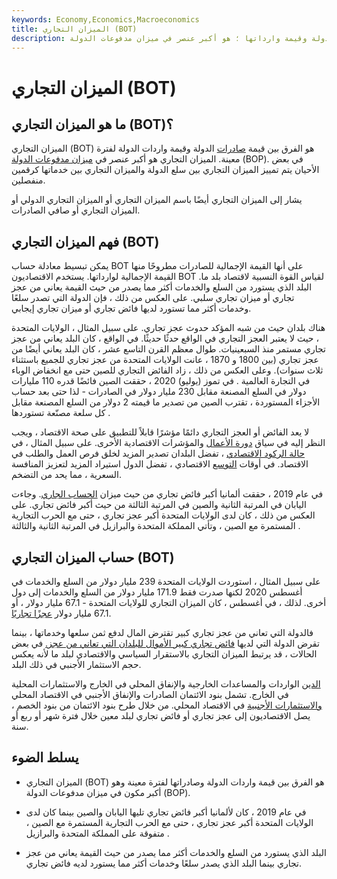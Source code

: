 ```yaml
---
keywords: Economy,Economics,Macroeconomics
title: الميزان التجاري (BOT)
description: الميزان التجاري هو الفرق بين قيمة صادرات الدولة وقيمة وارداتها ؛ هو أكبر عنصر في ميزان مدفوعات الدولة.
---
```


# الميزان التجاري (BOT)
## ما هو الميزان التجاري (BOT)؟

الميزان التجاري (BOT) هو الفرق بين قيمة [صادرات](/export) الدولة وقيمة واردات الدولة لفترة معينة. الميزان التجاري هو أكبر عنصر في [ميزان مدفوعات الدولة](/bop) (BOP). في بعض الأحيان يتم تمييز الميزان التجاري بين سلع الدولة والميزان التجاري بين خدماتها كرقمين منفصلين.

يشار إلى الميزان التجاري أيضًا باسم الميزان التجاري أو الميزان التجاري الدولي أو الميزان التجاري أو صافي الصادرات.

## فهم الميزان التجاري (BOT)

يمكن تبسيط معادلة حساب BOT على أنها القيمة الإجمالية للصادرات مطروحًا منها القيمة الإجمالية لوارداتها. يستخدم الاقتصاديون BOT لقياس القوة النسبية لاقتصاد بلد ما. البلد الذي يستورد من السلع والخدمات أكثر مما يصدر من حيث القيمة يعاني من عجز تجاري أو ميزان تجاري سلبي. على العكس من ذلك ، فإن الدولة التي تصدر سلعًا وخدمات أكثر مما تستورد لديها فائض تجاري أو ميزان تجاري إيجابي.

هناك بلدان حيث من شبه المؤكد حدوث عجز تجاري. على سبيل المثال ، الولايات المتحدة ، حيث لا يعتبر العجز التجاري في الواقع حدثًا حديثًا. في الواقع ، كان البلد يعاني من عجز تجاري مستمر منذ السبعينيات. طوال معظم القرن التاسع عشر ، كان البلد يعاني أيضًا من عجز تجاري (بين 1800 و 1870 ، عانت الولايات المتحدة من عجز تجاري للجميع باستثناء ثلاث سنوات). وعلى العكس من ذلك ، زاد الفائض التجاري للصين حتى مع انخفاض الوباء في التجارة العالمية . في تموز (يوليو) 2020 ، حققت الصين فائضًا قدره 110 مليارات دولار في السلع المصنعة مقابل 230 مليار دولار في الصادرات - لذا حتى بعد حساب الأجزاء المستوردة ، تقترب الصين من تصدير ما قيمته 2 دولار من السلع المصنعة مقابل كل سلعة مصنّعة تستوردها .

لا يعد الفائض أو العجز التجاري دائمًا مؤشرًا قابلاً للتطبيق على صحة الاقتصاد ، ويجب النظر إليه في سياق [دورة الأعمال](/businesscycle) والمؤشرات الاقتصادية الأخرى. على سبيل المثال ، في [حالة الركود الاقتصادي](/recession) ، تفضل البلدان تصدير المزيد لخلق فرص العمل والطلب في الاقتصاد. في أوقات [التوسع](/expansion) الاقتصادي ، تفضل الدول استيراد المزيد لتعزيز المنافسة السعرية ، مما يحد من التضخم.

في عام 2019 ، حققت ألمانيا أكبر فائض تجاري من حيث ميزان [الحساب الجاري](/currentaccount). وجاءت اليابان في المرتبة الثانية والصين في المرتبة الثالثة من حيث أكبر فائض تجاري. على العكس من ذلك ، كان لدى الولايات المتحدة أكبر عجز تجاري ، حتى مع الحرب التجارية المستمرة مع الصين ، وتأتي المملكة المتحدة والبرازيل في المرتبة الثانية والثالثة .

## حساب الميزان التجاري (BOT)

على سبيل المثال ، استوردت الولايات المتحدة 239 مليار دولار من السلع والخدمات في أغسطس 2020 لكنها صدرت فقط 171.9 مليار دولار من السلع والخدمات إلى دول أخرى. لذلك ، في أغسطس ، كان الميزان التجاري للولايات المتحدة - 67.1 مليار دولار ، أو 67.1 مليار دولار [عجزًا تجاريًا](/trade_deficit).

فالدولة التي تعاني من عجز تجاري كبير تقترض المال لدفع ثمن سلعها وخدماتها ، بينما تقرض الدولة التي لديها [فائض تجاري كبير الأموال للبلدان التي تعاني من عجز.](/trade-surplus) في بعض الحالات ، قد يرتبط الميزان التجاري بالاستقرار السياسي والاقتصادي لبلد ما لأنه يعكس حجم الاستثمار الأجنبي في ذلك البلد.

[الدين](/debit) الواردات والمساعدات الخارجية والإنفاق المحلي في الخارج والاستثمارات المحلية في الخارج. تشمل بنود الائتمان الصادرات والإنفاق الأجنبي في الاقتصاد المحلي [والاستثمارات الأجنبية](/foreign-investment) في الاقتصاد المحلي. من خلال طرح بنود الائتمان من بنود الخصم ، يصل الاقتصاديون إلى عجز تجاري أو فائض تجاري لبلد معين خلال فترة شهر أو ربع أو سنة.

## يسلط الضوء

- الميزان التجاري (BOT) هو الفرق بين قيمة واردات الدولة وصادراتها لفترة معينة وهو أكبر مكون في ميزان مدفوعات الدولة (BOP).

- في عام 2019 ، كان لألمانيا أكبر فائض تجاري تليها اليابان والصين بينما كان لدى الولايات المتحدة أكبر عجز تجاري ، حتى مع الحرب التجارية المستمرة مع الصين ، متفوقة على المملكة المتحدة والبرازيل .

- البلد الذي يستورد من السلع والخدمات أكثر مما يصدر من حيث القيمة يعاني من عجز تجاري بينما البلد الذي يصدر سلعًا وخدمات أكثر مما يستورد لديه فائض تجاري.

